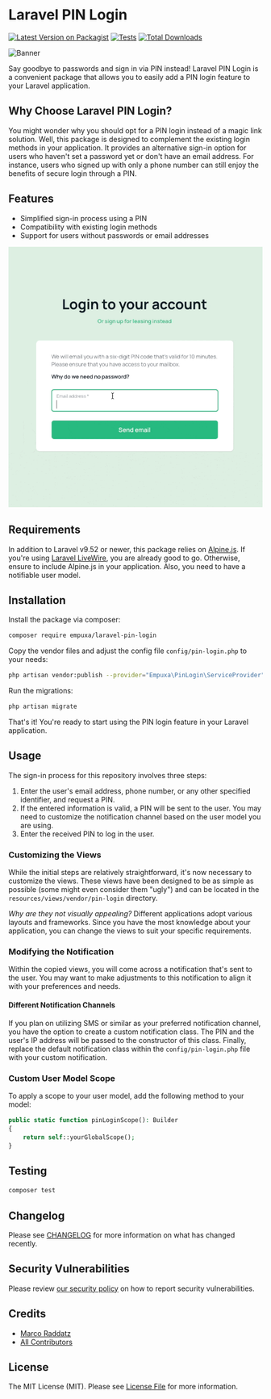# Laravel PIN Login

[![Latest Version on Packagist](https://img.shields.io/packagist/v/empuxa/laravel-pin-login.svg?style=flat-square)](https://packagist.org/packages/empuxa/laravel-pin-login)
[![Tests](https://img.shields.io/github/actions/workflow/status/empuxa/laravel-pin-login/run-tests.yml?branch=main&label=tests&style=flat-square)](https://github.com/empuxa/laravel-pin-login/actions/workflows/run-tests.yml)
[![Total Downloads](https://img.shields.io/packagist/dt/empuxa/laravel-pin-login.svg?style=flat-square)](https://packagist.org/packages/empuxa/laravel-pin-login)

![Banner](https://banners.beyondco.de/Laravel%20PIN%20Login.png?theme=light&packageManager=composer+require&packageName=empuxa%2Fpin-login&pattern=architect&style=style_1&description=Goodbye+passwords%21&md=1&showWatermark=0&fontSize=100px&images=https%3A%2F%2Flaravel.com%2Fimg%2Flogomark.min.svg)

Say goodbye to passwords and sign in via PIN instead! 
Laravel PIN Login is a convenient package that allows you to easily add a PIN login feature to your Laravel application.

## Why Choose Laravel PIN Login?
You might wonder why you should opt for a PIN login instead of a magic link solution. Well, this package is designed to complement the existing login methods in your application. It provides an alternative sign-in option for users who haven't set a password yet or don't have an email address. For instance, users who signed up with only a phone number can still enjoy the benefits of secure login through a PIN.

## Features
- Simplified sign-in process using a PIN
- Compatibility with existing login methods
- Support for users without passwords or email addresses

![How it works](docs/animation.gif)

## Requirements

In addition to Laravel v9.52 or newer, this package relies on [Alpine.js](https://alpinejs.dev/).
If you're using [Laravel LiveWire](https://laravel-livewire.com/), you are already good to go.
Otherwise, ensure to include Alpine.js in your application.
Also, you need to have a notifiable user model.

## Installation

Install the package via composer:

```bash
composer require empuxa/laravel-pin-login
```

Copy the vendor files and adjust the config file `config/pin-login.php` to your needs:

```bash
php artisan vendor:publish --provider="Empuxa\PinLogin\ServiceProvider"
```

Run the migrations:

```bash
php artisan migrate
```

That's it!
You're ready to start using the PIN login feature in your Laravel application.

## Usage

The sign-in process for this repository involves three steps:
1. Enter the user's email address, phone number, or any other specified identifier, and request a PIN.
2. If the entered information is valid, a PIN will be sent to the user. You may need to customize the notification channel based on the user model you are using.
3. Enter the received PIN to log in the user.

### Customizing the Views

While the initial steps are relatively straightforward, it's now necessary to customize the views. 
These views have been designed to be as simple as possible (some might even consider them "ugly") and can be located in the `resources/views/vendor/pin-login` directory.

*Why are they not visually appealing?*
Different applications adopt various layouts and frameworks. 
Since you have the most knowledge about your application, you can change the views to suit your specific requirements.

### Modifying the Notification
Within the copied views, you will come across a notification that's sent to the user. 
You may want to make adjustments to this notification to align it with your preferences and needs.

#### Different Notification Channels
If you plan on utilizing SMS or similar as your preferred notification channel, you have the option to create a custom notification class.
The PIN and the user's IP address will be passed to the constructor of this class. Finally, replace the default notification class within the `config/pin-login.php` file with your custom notification.

### Custom User Model Scope
To apply a scope to your user model, add the following method to your model:

```php
public static function pinLoginScope(): Builder
{
    return self::yourGlobalScope();
}
```

## Testing

```bash
composer test
```

## Changelog

Please see [CHANGELOG](CHANGELOG.md) for more information on what has changed recently.

## Security Vulnerabilities

Please review [our security policy](../../security/policy) on how to report security vulnerabilities.

## Credits

- [Marco Raddatz](https://github.com/marcoraddatz)
- [All Contributors](../../contributors)

## License

The MIT License (MIT). Please see [License File](LICENSE.md) for more information.
